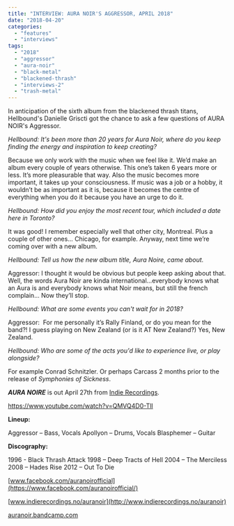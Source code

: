 ```yaml
---
title: "INTERVIEW: AURA NOIR'S AGGRESSOR, APRIL 2018"
date: "2018-04-20"
categories: 
  - "features"
  - "interviews"
tags: 
  - "2018"
  - "aggressor"
  - "aura-noir"
  - "black-metal"
  - "blackened-thrash"
  - "interviews-2"
  - "trash-metal"
---
```


In anticipation of the sixth album from the blackened thrash titans, Hellbound's Danielle Griscti got the chance to ask a few questions of AURA NOIR's Aggressor.

_Hellbound: It's been more than 20 years for Aura Noir, where do you keep finding the energy and inspiration to keep creating?_

Because we only work with the music when we feel like it. We’d make an album every couple of years otherwise. This one’s taken 6 years more or less. It’s more pleasurable that way. Also the music becomes more important, it takes up your consciousness. If music was a job or a hobby, it wouldn’t be as important as it is, because it becomes the centre of everything when you do it because you have an urge to do it.

_Hellbound: How did you enjoy the most recent tour, which included a date here in Toronto?_ 

It was good! I remember especially well that other city, Montreal. Plus a couple of other ones… Chicago, for example. Anyway, next time we’re coming over with a new album.

_Hellbound: Tell us how the new album title, Aura Noire, came about._

Aggressor: I thought it would be obvious but people keep asking about that. Well, the words Aura Noir are kinda international…everybody knows what an Aura is and everybody knows what Noir means, but still the french complain… Now they’ll stop.

_Hellbound: What are some events you can't wait for in 2018?_

Aggressor:  For me personally it’s Rally Finland, or do you mean for the band?! I guess playing on New Zealand (or is it AT New Zealand?) Yes, New Zealand.

_Hellbound: Who are some of the acts you'd like to experience live, or play alongside?_

For example Conrad Schnitzler. Or perhaps Carcass 2 months prior to the release of _Symphonies of Sickness_.

**_AURA NOIRE_** is out April 27th from [Indie Recordings](http://www.indierecordings.no/auranoir).

https://www.youtube.com/watch?v=QMVQ4D0-TlI

**Lineup:**

Aggressor – Bass, Vocals Apollyon – Drums, Vocals Blasphemer – Guitar

**Discography:**

1996 - Black Thrash Attack 1998 – Deep Tracts of Hell 2004 – The Merciless 2008 – Hades Rise 2012 – Out To Die

[www.facebook.com/auranoirofficial](https://www.facebook.com/auranoirofficial/)

[www.indierecordings.no/auranoir](http://www.indierecordings.no/auranoir)

[auranoir.bandcamp.com](https://auranoir.bandcamp.com/)
